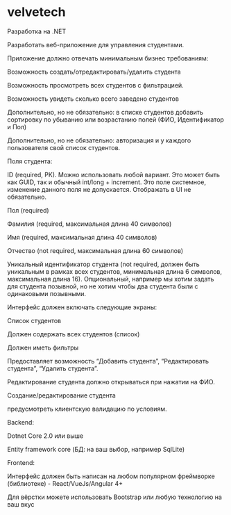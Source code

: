 # velvetech
Разработка на .NET

Разработать веб-приложение для управления студентами.

Приложение должно отвечать минимальным бизнес требованиям:

Возможность создать/отредактировать/удалить студента

Возможность просмотреть всех студентов с фильтрацией.

Возможность увидеть сколько всего заведено студентов

Дополнительно, но не обязательно: в списке студентов добавить сортировку по убыванию или возрастанию полей (ФИО, Идентификатор и Пол)

Дополнительно, но не обязательно: авторизация и у каждого пользователя свой список студентов.

Поля студента:

ID (required, PK). Можно использовать любой вариант. Это может быть как GUID, так и обычный int/long + increment. Это поле системное, изменение данного поля не допускается. Отображать в UI не обязательно.

Пол (required)

Фамилия (required, максимальная длина 40 символов)

Имя (required, максимальная длина 40 символов)

Отчество (not required, максимальная длина 60 символов)

Уникальный идентификатор студента (not required, должен быть уникальным в рамках всех студентов, минимальная длина 6 символов, максимальная длина 16). Опциональный, например мы хотим задать для студента позывной, но не хотим чтобы два студента были с одинаковыми позывными.

Интерфейс должен включать следующие экраны:

Список студентов

Должен содержать всех студентов (список)

Должен иметь фильтры

Предоставляет возможность “Добавить студента”, “Редактировать студента”, “Удалить студента”.

Редактирование студента должно открываться при нажатии на ФИО.

Создание/редактирование студента

предусмотреть клиентскую валидацию по условиям.

Backend:

Dotnet Core 2.0 или выше

Entity framework core (БД: на ваш выбор, например SqlLite)

Frontend:

Интерфейс должен быть написан на любом популярном фреймворке (библиотеке) - React/VueJs/Angular 4+

Для вёрстки можете использовать Bootstrap или любую технологию на ваш вкус
